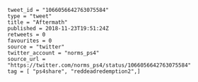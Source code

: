 ```
tweet_id = "1066056642763075584"
type = "tweet"
title = "Aftermath"
published = 2018-11-23T19:51:24Z
retweets = 0
favourites = 0
source = "twitter"
twitter_account = "norms_ps4"
source_url = "https://twitter.com/norms_ps4/status/1066056642763075584"
tag = [ "ps4share", "reddeadredemption2",]
```

<p class='image'><img src='https://mnf.m17s.net/2018/11/23/Dstk3UdXQAEtqFz.jpg' alt=''></p>

